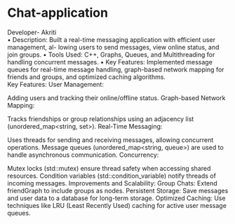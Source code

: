 # Chat-application
Developer- Akriti
<br>
• Description: Built a real-time messaging application with efficient user management, al-
lowing users to send messages, view online status, and join groups.
• Tools Used: C++, Graphs, Queues, and Multithreading for handling concurrent messages.
• Key Features: Implemented message queues for real-time message handling, graph-based
network mapping for friends and groups, and optimized caching algorithms.
<br>
Key Features:
User Management:

Adding users and tracking their online/offline status.
Graph-based Network Mapping:

Tracks friendships or group relationships using an adjacency list (unordered_map<string, set<string>>).
Real-Time Messaging:

Uses threads for sending and receiving messages, allowing concurrent operations.
Message queues (unordered_map<string, queue<string>>) are used to handle asynchronous communication.
Concurrency:

Mutex locks (std::mutex) ensure thread safety when accessing shared resources.
Condition variables (std::condition_variable) notify threads of incoming messages.
Improvements and Scalability:
Group Chats:
Extend friendGraph to include groups as nodes.
Persistent Storage:
Save messages and user data to a database for long-term storage.
Optimized Caching:
Use techniques like LRU (Least Recently Used) caching for active user message queues.

